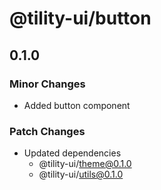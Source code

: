 # @tility-ui/button

## 0.1.0

### Minor Changes

- Added button component

### Patch Changes

- Updated dependencies
  - @tility-ui/theme@0.1.0
  - @tility-ui/utils@0.1.0
